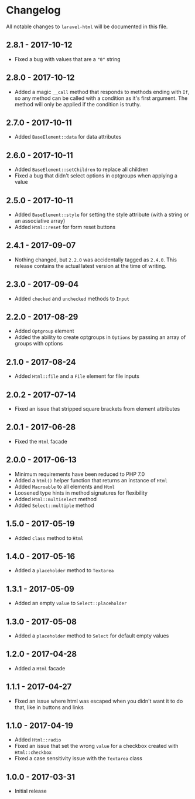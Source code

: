 # Changelog

All notable changes to `laravel-html` will be documented in this file.

## 2.8.1 - 2017-10-12
- Fixed a bug with values that are a `"0"` string

## 2.8.0 - 2017-10-12
- Added a magic `__call` method that responds to methods ending with `If`, so any method can be called with a condition as it's first argument. The method will only be applied if the condition is truthy.

## 2.7.0 - 2017-10-11
- Added `BaseElement::data` for data attributes

## 2.6.0 - 2017-10-11
- Added `BaseElement::setChildren` to replace all children
- Fixed a bug that didn't select options in optgroups when applying a value

## 2.5.0 - 2017-10-11
- Added `BaseElement::style` for setting the style attribute (with a string or an associative array)
- Added `Html::reset` for form reset buttons

## 2.4.1 - 2017-09-07
- Nothing changed, but `2.2.0` was accidentally tagged as `2.4.0`. This release contains the actual latest version at the time of writing.

## 2.3.0 - 2017-09-04
- Added `checked` and `unchecked` methods to `Input`

## 2.2.0 - 2017-08-29
- Added `Optgroup` element
- Added the ability to create optgroups in `Options` by passing an array of groups with options

## 2.1.0 - 2017-08-24
- Added `Html::file` and a `File` element for file inputs

## 2.0.2 - 2017-07-14
- Fixed an issue that stripped square brackets from element attributes

## 2.0.1 - 2017-06-28
- Fixed the `Html` facade

## 2.0.0 - 2017-06-13
- Minimum requirements have been reduced to PHP 7.0
- Added a `html()` helper function that returns an instance of `Html`
- Added `Macroable` to all elements and `Html`
- Loosened type hints in method signatures for flexibility
- Added `Html::multiselect` method
- Added `Select::multiple` method

## 1.5.0 - 2017-05-19
- Added `class` method to `Html`

## 1.4.0 - 2017-05-16
- Added a `placeholder` method to `Textarea`

## 1.3.1 - 2017-05-09
- Added an empty `value` to `Select::placeholder`

## 1.3.0 - 2017-05-08
- Added a `placeholder` method to `Select` for default empty values

## 1.2.0 - 2017-04-28
- Added a `Html` facade

## 1.1.1 - 2017-04-27
- Fixed an issue where html was escaped when you didn't want it to do that, like in buttons and links

## 1.1.0 - 2017-04-19
- Added `Html::radio`
- Fixed an issue that set the wrong `value` for a checkbox created with `Html::checkbox`
- Fixed a case sensitivity issue with the `Textarea` class

## 1.0.0 - 2017-03-31
- Initial release
